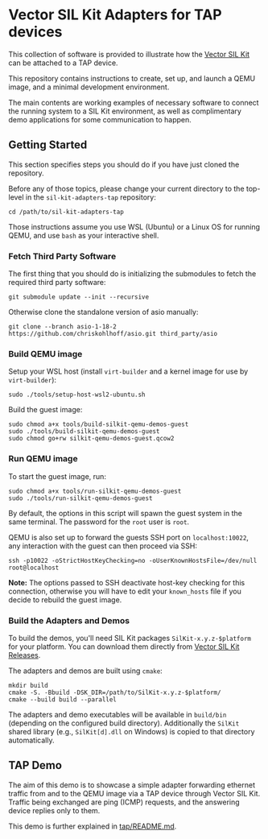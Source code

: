 # Vector SIL Kit Adapters for TAP devices
This collection of software is provided to illustrate how the [Vector SIL Kit](https://github.com/vectorgrp/sil-kit/)
can be attached to a TAP device.

This repository contains instructions to create, set up, and launch a QEMU image, and a minimal development environment.

The main contents are working examples of necessary software to connect the running system to a SIL Kit environment,
as well as complimentary demo applications for some communication to happen.

## Getting Started
This section specifies steps you should do if you have just cloned the repository.

Before any of those topics, please change your current directory to the top-level in the ``sil-kit-adapters-tap``
repository:

    cd /path/to/sil-kit-adapters-tap

Those instructions assume you use WSL (Ubuntu) or a Linux OS for running QEMU, and use ``bash`` as your interactive
shell.

### Fetch Third Party Software
The first thing that you should do is initializing the submodules to fetch the required third party software:

    git submodule update --init --recursive

Otherwise clone the standalone version of asio manually:

    git clone --branch asio-1-18-2 https://github.com/chriskohlhoff/asio.git third_party/asio


### Build QEMU image
Setup your WSL host (install ``virt-builder`` and a kernel image for use by ``virt-builder``):

    sudo ./tools/setup-host-wsl2-ubuntu.sh

Build the guest image:

    sudo chmod a+x tools/build-silkit-qemu-demos-guest
    sudo ./tools/build-silkit-qemu-demos-guest
    sudo chmod go+rw silkit-qemu-demos-guest.qcow2


### Run QEMU image
To start the guest image, run:

    sudo chmod a+x tools/run-silkit-qemu-demos-guest
    sudo ./tools/run-silkit-qemu-demos-guest

By default, the options in this script will spawn the guest system in the same terminal. The password for the ``root``
user is ``root``.

QEMU is also set up to forward the guests SSH port on ``localhost:10022``, any interaction with the guest can then
proceed via SSH:

    ssh -p10022 -oStrictHostKeyChecking=no -oUserKnownHostsFile=/dev/null root@localhost

**Note:** The options passed to SSH deactivate host-key checking for this connection, otherwise you will have to edit your
``known_hosts`` file if you decide to rebuild the guest image.

### Build the Adapters and Demos
To build the demos, you'll need SIL Kit packages ``SilKit-x.y.z-$platform`` for your platform. You can download them directly from [Vector SIL Kit Releases](https://github.com/vectorgrp/sil-kit/releases).

The adapters and demos are built using ``cmake``:

    mkdir build
    cmake -S. -Bbuild -DSK_DIR=/path/to/SilKit-x.y.z-$platform/
    cmake --build build --parallel

The adapters and demo executables will be available in ``build/bin`` (depending on the configured build directory).
Additionally the ``SilKit`` shared library (e.g., ``SilKit[d].dll`` on Windows) is copied to that directory
automatically.


## TAP Demo
The aim of this demo is to showcase a simple adapter forwarding ethernet traffic from and to the QEMU image via a TAP device through
Vector SIL Kit. Traffic being exchanged are ping (ICMP) requests, and the answering device replies only to them.

This demo is further explained in [tap/README.md](tap/README.md).

